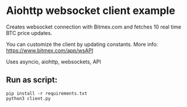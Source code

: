 # Aiohttp websocket client example

Creates websocket connection with Bitmex.com and fetches 10 real time BTC price updates.

You can customize the client by updating constants. More info: https://www.bitmex.com/app/wsAPI

Uses asyncio, aiohttp, websockets, API

## Run as script:

``` 
pip install -r requirements.txt
python3 client.py
``` 
